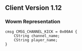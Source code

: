 ## Client Version 1.12

### Wowm Representation
```rust,ignore
cmsg CMSG_CHANNEL_KICK = 0x00A4 {
    CString channel_name;    
    CString player_name;    
}

```
